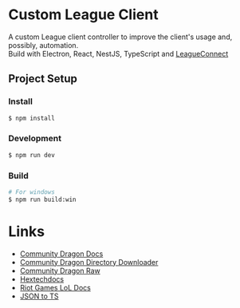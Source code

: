 # Custom League Client
A custom League client controller to improve the client's usage and, possibly, automation.<br>
Build with Electron, React, NestJS, TypeScript and [LeagueConnect](https://github.com/junlarsen/league-connect)

## Project Setup

### Install

```bash
$ npm install
```

### Development

```bash
$ npm run dev
```

### Build

```bash
# For windows
$ npm run build:win
```
# Links

- [Community Dragon Docs](https://www.communitydragon.org/documentation)
- [Community Dragon Directory Downloader](https://github.com/BlossomiShymae/snip-snip)
- [Community Dragon Raw](https://raw.communitydragon.org/)
- [Hextechdocs](https://hextechdocs.dev/)
- [Riot Games LoL Docs](https://developer.riotgames.com/docs/lol)
- [JSON to TS](https://transform.tools/json-to-typescript)
